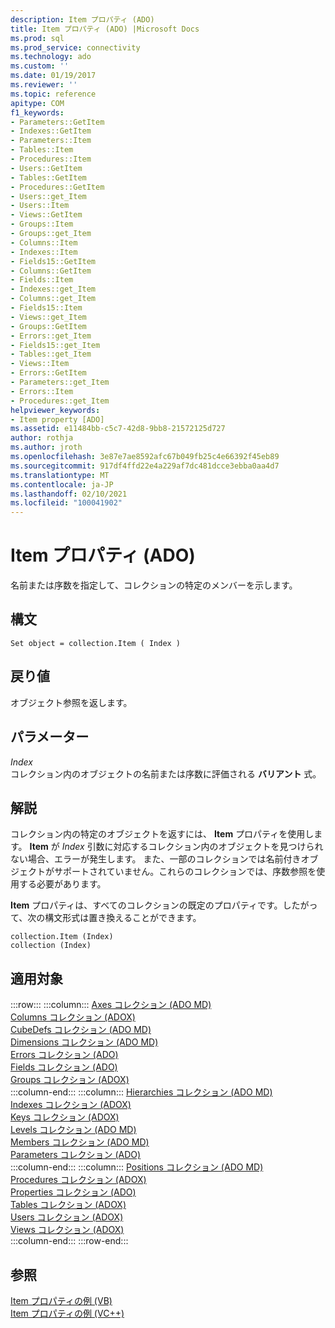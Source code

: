 ```yaml
---
description: Item プロパティ (ADO)
title: Item プロパティ (ADO) |Microsoft Docs
ms.prod: sql
ms.prod_service: connectivity
ms.technology: ado
ms.custom: ''
ms.date: 01/19/2017
ms.reviewer: ''
ms.topic: reference
apitype: COM
f1_keywords:
- Parameters::GetItem
- Indexes::GetItem
- Parameters::Item
- Tables::Item
- Procedures::Item
- Users::GetItem
- Tables::GetItem
- Procedures::GetItem
- Users::get_Item
- Users::Item
- Views::GetItem
- Groups::Item
- Groups::get_Item
- Columns::Item
- Indexes::Item
- Fields15::GetItem
- Columns::GetItem
- Fields::Item
- Indexes::get_Item
- Columns::get_Item
- Fields15::Item
- Views::get_Item
- Groups::GetItem
- Errors::get_Item
- Fields15::get_Item
- Tables::get_Item
- Views::Item
- Errors::GetItem
- Parameters::get_Item
- Errors::Item
- Procedures::get_Item
helpviewer_keywords:
- Item property [ADO]
ms.assetid: e11484bb-c5c7-42d8-9bb8-21572125d727
author: rothja
ms.author: jroth
ms.openlocfilehash: 3e87e7ae8592afc67b049fb25c4e66392f45eb89
ms.sourcegitcommit: 917df4ffd22e4a229af7dc481dcce3ebba0aa4d7
ms.translationtype: MT
ms.contentlocale: ja-JP
ms.lasthandoff: 02/10/2021
ms.locfileid: "100041902"
---
```

# <a name="item-property-ado"></a>Item プロパティ (ADO)
名前または序数を指定して、コレクションの特定のメンバーを示します。  
  
## <a name="syntax"></a>構文  
  
```  
Set object = collection.Item ( Index )  
```  
  
## <a name="return-value"></a>戻り値  
 オブジェクト参照を返します。  
  
## <a name="parameters"></a>パラメーター  
 *Index*  
 コレクション内のオブジェクトの名前または序数に評価される **バリアント** 式。  
  
## <a name="remarks"></a>解説  
 コレクション内の特定のオブジェクトを返すには、 **Item** プロパティを使用します。 **Item** が *Index* 引数に対応するコレクション内のオブジェクトを見つけられない場合、エラーが発生します。 また、一部のコレクションでは名前付きオブジェクトがサポートされていません。これらのコレクションでは、序数参照を使用する必要があります。  
  
 **Item** プロパティは、すべてのコレクションの既定のプロパティです。したがって、次の構文形式は置き換えることができます。  
  
```  
collection.Item (Index)  
collection (Index)  
```  
  
## <a name="applies-to"></a>適用対象  

:::row:::
    :::column:::
        [Axes コレクション (ADO MD)](../ado-md-api/axes-collection-ado-md.md)  
        [Columns コレクション (ADOX)](../adox-api/columns-collection-adox.md)  
        [CubeDefs コレクション (ADO MD)](../ado-md-api/cubedefs-collection-ado-md.md)  
        [Dimensions コレクション (ADO MD)](../ado-md-api/dimensions-collection-ado-md.md)  
        [Errors コレクション (ADO)](./errors-collection-ado.md)  
        [Fields コレクション (ADO)](./fields-collection-ado.md)  
        [Groups コレクション (ADOX)](../adox-api/groups-collection-adox.md)  
    :::column-end:::
    :::column:::
        [Hierarchies コレクション (ADO MD)](../ado-md-api/hierarchies-collection-ado-md.md)  
        [Indexes コレクション (ADOX)](../adox-api/indexes-collection-adox.md)  
        [Keys コレクション (ADOX)](../adox-api/keys-collection-adox.md)  
        [Levels コレクション (ADO MD)](../ado-md-api/levels-collection-ado-md.md)  
        [Members コレクション (ADO MD)](../ado-md-api/members-collection-ado-md.md)  
        [Parameters コレクション (ADO)](./parameters-collection-ado.md)  
    :::column-end:::
    :::column:::
        [Positions コレクション (ADO MD)](../ado-md-api/positions-collection-ado-md.md)  
        [Procedures コレクション (ADOX)](../adox-api/procedures-collection-adox.md)  
        [Properties コレクション (ADO)](./properties-collection-ado.md)  
        [Tables コレクション (ADOX)](../adox-api/tables-collection-adox.md)  
        [Users コレクション (ADOX)](../adox-api/users-collection-adox.md)  
        [Views コレクション (ADOX)](../adox-api/views-collection-adox.md)  
    :::column-end:::
:::row-end:::

## <a name="see-also"></a>参照  
 [Item プロパティの例 (VB)](./item-property-example-vb.md)   
 [Item プロパティの例 (VC++)](./item-property-example-vc.md)